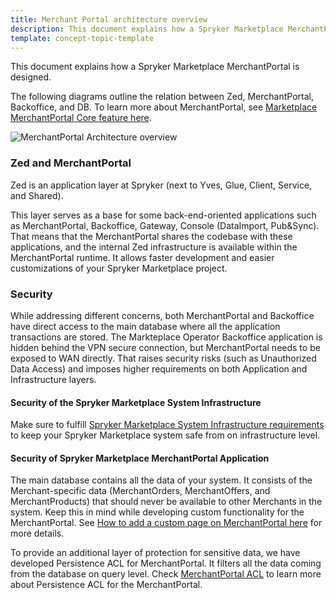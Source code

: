 ```yaml
---
title: Merchant Portal architecture overview
description: This document explains how a Spryker Marketplace MerchantPortal is designed. 
template: concept-topic-template
---
```

This document explains how a Spryker Marketplace MerchantPortal is designed. 

The following diagrams outline the relation between Zed, MerchantPortal, Backoffice, and DB. To learn more about MerchantPortal, see [Marketplace MerchantPortal Core feature here](/docs/marketplace/dev/feature-walkthroughs/{{page.version}}/marketplace-merchant-portal-core-feature-walkthrough/marketplace-merchant-portal-core-feature-walkthrough.html).

![MerchantPortal Architecture overview](https://confluence-connect.gliffy.net/embed/image/4b06167a-3c9a-483c-8b57-32544b211fc5.png?utm_medium=live&utm_source=custom)

### Zed and MerchantPortal
Zed is an application layer at Spryker (next to Yves, Glue, Client, Service, and Shared). 

This layer serves as a base for some back-end-oriented applications such as MerchantPortal, Backoffice, Gateway, Console (DataImport, Pub&Sync). That means that the MerchantPortal shares the codebase with these applications, and the internal Zed infrastructure is available within the MerchantPortal runtime. It allows faster development and easier customizations of your Spryker Marketplace project. 

### Security
While addressing different concerns, both MerchantPortal and Backoffice have direct access to the main database where all the application transactions are stored.
The Markteplace Operator Backoffice application is hidden behind the VPN secure connection, but MerchantPortal needs to be exposed to WAN directly.
That raises security risks (such as Unauthorized Data Access) and imposes higher requirements on both Application and Infrastructure layers.

#### Security of the Spryker Marketplace System Infrastructure

Make sure to fulfill [Spryker Marketplace System Infrastructure requirements](/docs/marketplace/dev/setup/system-infrastructure-requirements.html) to keep your Spryker Marketplace system safe from on infrastructure level.


#### Security of Spryker Marketplace MerchantPortal Application

The main database contains all the data of your system. It consists of the Merchant-specific data (MerchantOrders, MerchantOffers, and MerchantProducts) that should never be available to other Merchants in the system.
Keep this in mind while developing custom functionality for the MerchantPortal. See [How to add a custom page on MerchantPortal here](/docs/marketplace/dev/feature-walkthroughs/{{page.version}}/marketplace-merchant-portal-core-feature-walkthrough/marketplace-merchant-portal-how-to-add-a-page.html) for more details.

To provide an additional layer of protection for sensitive data, we have developed Persistence ACL for MerchantPortal. It filters all the data coming from the database on query level. 
Check [MerchantPortal ACL](/docs/marketplace/dev/feature-walkthroughs/{{page.version}}/marketplace-merchant-portal-core-feature-walkthrough/marketplace-merchant-portal-acl.html) to learn more about Persistence ACL for the MerchantPortal.
